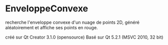 EnveloppeConvexe
================

recherche l'enveloppe convexe d'un nuage de points 2D, généré aléatoirement
et affiche ses points en rouge.

créé sur Qt Creator 3.1.0 (opensource)
Basé sur Qt 5.2.1 (MSVC 2010, 32 bit)


